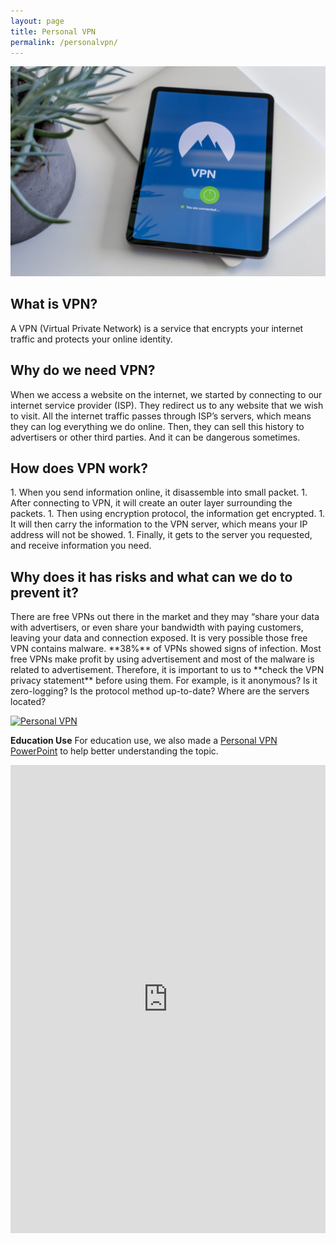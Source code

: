 ```yaml
---
layout: page
title: Personal VPN
permalink: /personalvpn/
---
```

![Personal VPN](/pic/vpn.jpg)
<h2>What is VPN?</h2>
A VPN (Virtual Private Network) is a service that encrypts your internet traffic and protects your online identity.

<h2>Why do we need VPN?</h2>
When we access a website on the internet, we started by connecting to our internet service provider (ISP). They redirect us to any website that we wish to visit. All the internet traffic passes through ISP’s servers, which means they can log everything we do online. Then, they can sell this history to advertisers or other third parties. And it can be dangerous sometimes.

<h2>How does VPN work?</h2>
1. When you send information online, it disassemble into small packet.
1. After connecting to VPN, it will create an outer layer surrounding the packets.
1. Then using encryption protocol, the information get encrypted.
1. It will then carry the information to the VPN server, which means your IP address will not be showed.
1. Finally, it gets to the server you requested, and receive information you need.

<h2>Why does it has risks and what can we do to prevent it?</h2>
There are free VPNs out there in the market and they may “share your data with advertisers, or even share your bandwidth with paying customers, leaving your data and connection exposed. 
It is very possible those free VPN contains malware. **38%** of VPNs showed signs of infection. Most free VPNs make profit by using advertisement and most of the malware is related to advertisement.
Therefore, it is important to us to **check the VPN privacy statement** before using them. 
For example, is it anonymous? Is it zero-logging? Is the protocol method up-to-date? Where are the servers located?

[![Personal VPN](https://i.ibb.co/R0cWhMK/https-i-ytimg-com-vi-pjae0-R8-G730-maxresdefault.jpg)](https://www.https://www.youtube.com/watch?v=LX-wT9oSkQ8 "Personal VPN")


**Education Use**
For education use, we also made a [Personal VPN PowerPoint](https://www.slideshare.net/everydaysecurit/personal-vpn-195753585) to help better understanding the topic.

<style>
.responsive-wrap iframe{ max-width: 100%;}
</style>
<div class="responsive-wrap">
<iframe src="https://docs.google.com/presentation/d/e/2PACX-1vSnBvNC2xH5RrHzXYoIYpxaZWBkTI7_HIyYkLqnCtRTtLpt5rqwgFHUSkZxzHL_-w/embed?start=false&loop=false&delayms=15000" frameborder="0" width="1280" height="749" allowfullscreen="true" mozallowfullscreen="true" webkitallowfullscreen="true"></iframe>
</div>
